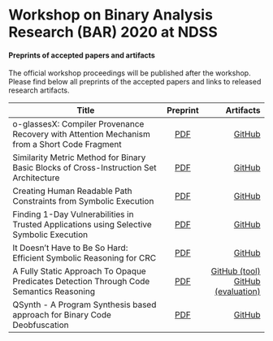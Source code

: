 # Workshop on Binary Analysis Research (BAR) 2020 at NDSS
#### Preprints of accepted papers and artifacts
The official workshop proceedings will be published after the workshop.<br>
Please find below all preprints of the accepted papers and links to released research artifacts.

| Title        | Preprint           | Artifacts  |
| ------------- |:-------------:| -----:|
| o-glassesX: Compiler Provenance Recovery with Attention Mechanism from a Short Code Fragment     | [PDF]() | [GitHub](https://github.com/yotsubo/o-glassesX) |
| Similarity Metric Method for Binary Basic Blocks of Cross-Instruction Set Architecture      | [PDF]()      | [GitHub](https://github.com/zhangxiaochuan/MIRROR) |
| Creating Human Readable Path Constraints from Symbolic Execution | [PDF]()  | [GitHub](https://github.com/TodAmon/bar2020) |
| Finding 1-Day Vulnerabilities in Trusted Applications using Selective Symbolic Execution | [PDF]() | [GitHub](https://github.com/teesec/simta) |
| It Doesn’t Have to Be So Hard: Efficient Symbolic Reasoning for CRC | [PDF]() | [GitHub](https://github.com/Navidem/symbolicCRC ) |
| A Fully Static Approach To Opaque Predicates Detection Through Code Semantics Reasoning | [PDF]() | [GitHub (tool)](https://github.com/yellowbyte/opaque-predicates-detective)<br>[GitHub (evaluation)](https://github.com/yellowbyte/opaque-predicates-detective-evaluations) |
| QSynth - A Program Synthesis based approach for Binary Code Deobfuscation | [PDF]() | [GitHub](https://github.com/werew/qsynth-artifacts) |


<!--
pandoc -f markdown -t html5 -o index.html index.md
-->

